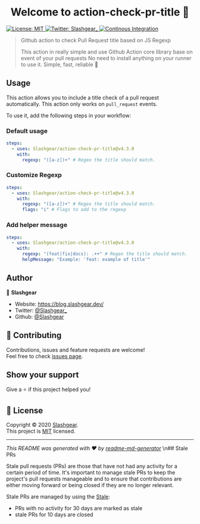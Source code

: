 <h1 align="center">Welcome to action-check-pr-title 👋</h1>
<p>
  <a href="https://github.com/Slashgear/action-check-pr-title/blob/main/LICENSE" target="_blank">
    <img alt="License: MIT" src="https://img.shields.io/badge/License-MIT-yellow.svg" />
  </a>
  <a href="https://twitter.com/Slashgear\_" target="_blank">
    <img alt="Twitter: Slashgear_" src="https://img.shields.io/twitter/follow/Slashgear_.svg?style=social" />
  </a>
  <a href="https://github.com/Slashgear/action-check-pr-title/actions/workflows/ci.yml" target="_blank">
    <img alt="Continous Integration" src="https://github.com/Slashgear/action-check-pr-title/actions/workflows/ci.yml/badge.svg" />
  </a>
</p>

> Github action to check Pull Request title based on JS Regexp
>
> This action in really simple and use Github Action core library base on event of your pull requests
> No need to install anything on your runner to use it.
> Simple, fast, reliable 🎉

## Usage

This action allows you to include a title check of a pull request automatically. This action only works on `pull_request` events.

To use it, add the following steps in your workflow:

### Default usage

```yaml
steps:
  - uses: Slashgear/action-check-pr-title@v4.3.0
    with:
      regexp: "([a-z])+" # Regex the title should match.
```

### Customize Regexp

```yaml
steps:
  - uses: Slashgear/action-check-pr-title@v4.3.0
    with:
      regexp: "([a-z])+" # Regex the title should match.
      flags: "i" # Flags to add to the regexp
```

### Add helper message

```yaml
steps:
  - uses: Slashgear/action-check-pr-title@v4.3.0
    with:
      regexp: "(feat|fix|docs): .++" # Regex the title should match.
      helpMessage: "Example: 'feat: example of title'"
```

## Author

👤 **Slashgear**

- Website: https://blog.slashgear.dev/
- Twitter: [@Slashgear\_](https://twitter.com/Slashgear_)
- Github: [@Slashgear](https://github.com/Slashgear)

## 🤝 Contributing

Contributions, issues and feature requests are welcome!<br />Feel free to check [issues page](https://github.com/Slashgear/action-check-pr-title/issues).

## Show your support

Give a ⭐️ if this project helped you!

## 📝 License

Copyright © 2020 [Slashgear](https://github.com/Slashgear).<br />
This project is [MIT](https://github.com/Slashgear/action-check-pr-title/blob/main/LICENSE) licensed.

---

_This README was generated with ❤️ by [readme-md-generator](https://github.com/kefranabg/readme-md-generator)_
\n## Stale PRs

Stale pull requests (PRs) are those that have not had any activity for a certain period of time. It's important to manage stale PRs to keep the project's pull requests manageable and to ensure that contributions are either moving forward or being closed if they are no longer relevant.

Stale PRs are managed by using the [Stale](https://github.com/actions/stale):
- PRs with no activity for 30 days are marked as stale
- stale PRs for 10 days are closed
